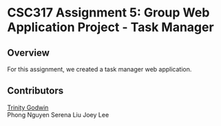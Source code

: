 # CSC317 Assignment 5: Group Web Application Project - Task Manager

## Overview

For this assignment, we created a task manager web application.

## Contributors

 [Trinity Godwin](https://github.com/CommNs)<br/>
Phong Nguyen
Serena Liu
Joey Lee
